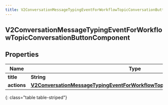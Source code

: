 ```yaml
---
title: V2ConversationMessageTypingEventForWorkflowTopicConversationButtonComponent
---
```


## V2ConversationMessageTypingEventForWorkflowTopicConversationButtonComponent

## Properties

| Name        | Type                                                                                                                                                                                 | Description | Notes      |
| ----------- | ------------------------------------------------------------------------------------------------------------------------------------------------------------------------------------ | ----------- | ---------- |
| **title**   | <!----><!---->**String**<!---->                                                                                                                                                      |             | [optional] |
| **actions** | <!----><!---->[**V2ConversationMessageTypingEventForWorkflowTopicConversationContentActions**](V2ConversationMessageTypingEventForWorkflowTopicConversationContentActions.md)<!----> |             | [optional] |

{: class="table table-striped"}
